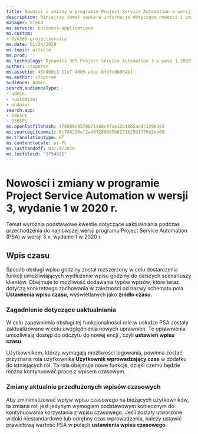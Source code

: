 ```yaml
---
title: Nowości i zmiany w programie Project Service Automation w wersji 3.x, wydanie 1 w 2020 r.
description: Niniejszy temat zawiera informacje dotyczące nowości i zmian w programie Project Service Automation w wersji 3, wydanie 1 z 2020 r.
manager: kfend
ms.service: business-applications
ms.custom:
- dyn365-projectservice
ms.date: 01/24/2020
ms.topic: article
ms.prod: ''
ms.technology: Dynamics 365 Project Service Automation 3.x wave 1 2020
author: stsporen
ms.assetid: 48b408c1-11e7-4005-abac-8fd7c0b064b1
ms.author: stsporen
audience: Admin
search.audienceType:
- admin
- customizer
- enduser
search.app:
- D365CE
- D365PS
ms.openlocfilehash: 478080c0570b71188c9f1e12b18b5aadc13903e5
ms.sourcegitcommit: 8c786230ef2a497280885b827162561776e2eb00
ms.translationtype: HT
ms.contentlocale: pl-PL
ms.lasthandoff: 03/24/2020
ms.locfileid: "3754321"
---
```

# <a name="whats-new-or-changed-in-project-service-automation-version-3-wave-1-2020"></a>Nowości i zmiany w programie Project Service Automation w wersji 3, wydanie 1 w 2020 r.
Temat wyróżnia podstawowe kwestie dotyczące uaktualniania podczas przechodzenia do najnowszej wersji programu Project Service Automation (PSA) w wersji 3.x, wydanie 1 w 2020 r.

## <a name="time-entry"></a>Wpis czasu
Sposób obsługi wpisu godziny został rozszerzony w celu dostarczenia funkcji umożliwiających wydłużenie wpisu godziny do dalszych scenariuszy klientów. Obejmuje to możliwość dodawania typów wpisów, które teraz dotyczą konkretnego zachowania w zależności od nazwy schematu pola **Ustawienia wpisu czasu**, wyświetlanych jako **źródło czasu**.

### <a name="upgrade-consideration"></a>Zagadnienie dotyczące uaktualniania
W celu zapewnienia obsługi tej funkcjonalności role w usłudze PSA zostały zaktualizowane w celu uwzględnienia nowych uprawnień. Te uprawnienia umożliwiają dostęp do odczytu do nowej encji , czyli **ustawień wpisu czasu**.

Użytkownikom, którzy wymagają możliwości logowania, powinna zostać przyznana rola użytkownika **Użytkownik wprowadzający czas** w dodatku do istniejących ról. Ta rola obejmuje nowe funkcje, dzięki czemu będzie można kontynuować pracę z wpisem czasowym.

### <a name="currently-extended-time-entry-changes"></a>Zmiany aktualnie przedłużonych wpisów czasowych
Aby zminimalizować wpływ wpisu czasowego na bieżących użytkowników, ta zmiana roli jest jedynym wymogiem podstawowym koniecznym do kontynuowania korzystania z wpisu czasowego. Jeśli zostały utworzone widoki niestandardowe lub odrębny czas wprowadzenia, należy ustawić prawidłową wartość PSA w polach **ustawienia wpisu czasowego**.
